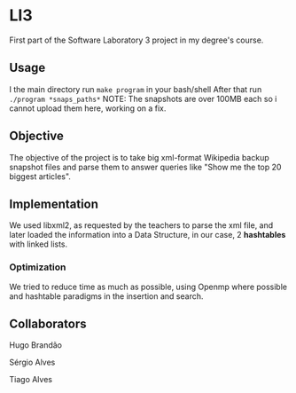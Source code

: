 # LI3
First part of the Software Laboratory 3 project in my degree's course.

## Usage
I the main directory run `make program` in your bash/shell
After that run `./program *snaps_paths*` NOTE: The snapshots are over 100MB each so i cannot upload them here, working on a fix.

## Objective
The objective of the project is to take big xml-format Wikipedia backup snapshot files and parse them to answer queries like "Show me the top 20 biggest articles".

## Implementation
We used libxml2, as requested by the teachers to parse the xml file, and later loaded the information into a Data Structure, in our case, 2 **hashtables** with linked lists.

### Optimization
We tried to reduce time as much as possible, using Openmp where possible and hashtable paradigms in the insertion and search.

## Collaborators
Hugo Brandão

Sérgio Alves

Tiago Alves
